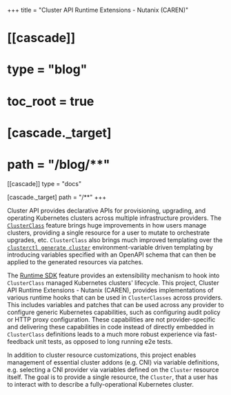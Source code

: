 +++
title = "Cluster API Runtime Extensions - Nutanix (CAREN)"

# [[cascade]]
# type = "blog"
# toc_root = true

#   [cascade._target]
#   path = "/blog/**"

[[cascade]]
type = "docs"

  [cascade._target]
  path = "/**"
+++

Cluster API provides declarative APIs for provisioning, upgrading, and operating Kubernetes clusters across multiple
infrastructure providers. The [`ClusterClass`][clusterclass] feature brings huge improvements in how users manage
clusters, providing a single resource for a user to mutate to orchestrate upgrades, etc. `ClusterClass` also brings much
improved templating over the [`clusterctl generate cluster`][clusterctl generate cluster] environment-variable driven
templating by introducing variables specified with an OpenAPI schema that can then be applied to the generated resources
via patches.

The [Runtime SDK] feature provides an extensibility mechanism to hook into `ClusterClass` managed Kubernetes clusters'
lifecycle. This project, Cluster API Runtime Extensions - Nutanix (CAREN), provides implementations of various runtime
hooks that can be used in `ClusterClasses` across providers. This includes variables and patches that can be used across
any provider to configure generic Kubernetes capabilities, such as configuring audit policy or HTTP proxy configuration.
These capabilities are not provider-specific and delivering these capabilities in code instead of directly embedded in
`ClusterClass` definitions leads to a much more robust experience via fast-feedback unit tests, as opposed to long
running e2e tests.

In addition to cluster resource customizations, this project enables management of essential cluster addons (e.g. CNI)
via variable definitions, e.g. selecting a CNI provider via variables defined on the `Cluster` resource itself. The goal
is to provide a single resource, the `Cluster`, that a user has to interact with to describe a fully-operational
Kubernetes cluster.

[clusterclass]: https://cluster-api.sigs.k8s.io/tasks/experimental-features/cluster-class/
[clusterctl generate cluster]: https://cluster-api.sigs.k8s.io/clusterctl/commands/generate-cluster.html
[Runtime SDK]: https://cluster-api.sigs.k8s.io/tasks/experimental-features/runtime-sdk/
